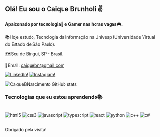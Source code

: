 ## Olá! Eu sou o Caique Brunholi ✌️
#### Apaixonado por tecnologia🖖 e Gamer nas horas vagas🎮.
📚Hoje estudo, Tecnologia da Informação na Univesp (Universidade Virtual do Estado de São Paulo).

🗺️Sou de Birigui, SP - Brasil.

📧Email: caiquebn@gmail.com

[![LinkedIn!](https://img.shields.io/badge/LinkedIn-0077B5?style=for-the-badge&logo=linkedin&logoColor=white)](https://www.linkedin.com/in/caiquebnascimento/)
[![Instagram!](https://img.shields.io/badge/Instagram-E4405F?style=for-the-badge&logo=instagram&logoColor=white)](https://www.instagram.com/caiquebrunholi/)


![CaiqueBNascimento GitHub stats](https://github-readme-stats.vercel.app/api?username=CaiqueBNascimento&show_icons=true&theme=dracula)


### Tecnologias que eu estou aprendendo📚

<div style="display: inline_block"><br/>
    <img align="center" alt="html5" src="https://img.shields.io/badge/HTML5-E34F26?style=for-the-badge&logo=html5&logoColor=white" />
    <img align="center" alt="css3" src="https://img.shields.io/badge/CSS3-1572B6?style=for-the-badge&logo=css3&logoColor=white" />
    <img align="center" alt="javascript" src="https://img.shields.io/badge/JavaScript-F7DF1E?style=for-the-badge&logo=javascript&logoColor=black" />
    <img align="center" alt="typescript" src="https://img.shields.io/badge/TypeScript-007ACC?style=for-the-badge&logo=typescript&logoColor=white" />
    <img align="center" alt="react" src="https://img.shields.io/badge/react-%2320232a.svg?style=for-the-badge&logo=react&logoColor=%2361DAFB" />
    <img align="center" alt="python" src="https://img.shields.io/badge/python-3670A0?style=for-the-badge&logo=python&logoColor=ffdd54" />
    <img align="center" alt="c++" src="https://img.shields.io/badge/c++-%2300599C.svg?style=for-the-badge&logo=c%2B%2B&logoColor=white" />
    <img align="center" alt="c#" src="https://img.shields.io/badge/c%23-%23239120.svg?style=for-the-badge&logo=csharp&logoColor=white" />
</div><br/>

Obrigado pela visita!
